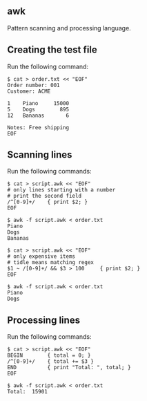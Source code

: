 awk
---
Pattern scanning and processing language.

Creating the test file
----------------------
Run the following command:

    $ cat > order.txt << "EOF"
    Order number: 001
    Customer: ACME

    1    Piano     15000
    5    Dogs        895
    12   Bananas       6

    Notes: Free shipping
    EOF

Scanning lines
--------------
Run the following commands:

    $ cat > script.awk << "EOF"
    # only lines starting with a number
    # print the second field
    /^[0-9]+/    { print $2; }
    EOF

    $ awk -f script.awk < order.txt
    Piano
    Dogs
    Bananas

    $ cat > script.awk << "EOF"
    # only expensive items
    # tidle means matching regex
    $1 ~ /[0-9]+/ && $3 > 100     { print $2; }
    EOF

    $ awk -f script.awk < order.txt
    Piano
    Dogs

Processing lines
----------------
Run the following commands:

    $ cat > script.awk << "EOF"
    BEGIN        { total = 0; }
    /^[0-9]+/    { total += $3 }
    END          { print "Total: ", total; }
    EOF

    $ awk -f script.awk < order.txt
    Total:  15901

